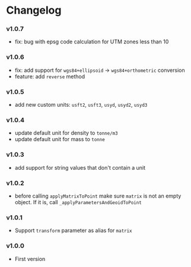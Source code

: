 # Changelog

### v1.0.7
- fix: bug with epsg code calculation for UTM zones less than 10

### v1.0.6
- fix: add support for `wgs84+ellipsoid` -> `wgs84+orthometric` conversion
- feature: add `reverse` method

### v1.0.5
- add new custom units: `usft2`, `usft3`, `usyd`, `usyd2`, `usyd3`

### v1.0.4
- update default unit for density to `tonne/m3`
- update default unit for mass to `tonne`

### v1.0.3
- add support for string values that don't contain a unit

### v1.0.2
- before calling `applyMatrixToPoint` make sure `matrix` is not an empty object. If it is, call `_applyParametersAndGeoidToPoint`

### v1.0.1
- Support `transform` parameter as alias for `matrix`

### v1.0.0
- First version
